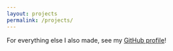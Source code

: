 ```yaml
---
layout: projects
permalink: /projects/
---
```

For everything else I also made, see my [GitHub profile](https://github.com/sanamorii)!